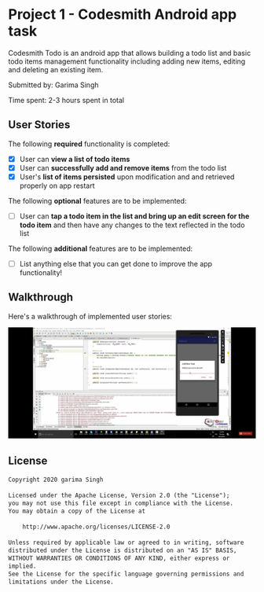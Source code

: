 # Project 1 - Codesmith Android app task

Codesmith Todo is an android app that allows building a todo list and basic todo items management functionality including adding new items, editing and deleting an existing item.

Submitted by: Garima Singh

Time spent: 2-3 hours spent in total

## User Stories

The following **required** functionality is completed:

* [x] User can **view a list of todo items**
* [x] User can **successfully add and remove items** from the todo list
* [x] User's **list of items persisted** upon modification and and retrieved properly on app restart

The following **optional** features are to be implemented:

* [ ] User can **tap a todo item in the list and bring up an edit screen for the todo item** and then have any changes to the text reflected in the todo list

The following **additional** features are to be implemented:

* [ ] List anything else that you can get done to improve the app functionality!

## Walkthrough

Here's a walkthrough of implemented user stories:

<img src='screenshot.jpg' title='Image Walkthrough' width='' alt='Image Walkthrough' />


## License

    Copyright 2020 garima Singh

    Licensed under the Apache License, Version 2.0 (the "License");
    you may not use this file except in compliance with the License.
    You may obtain a copy of the License at

        http://www.apache.org/licenses/LICENSE-2.0

    Unless required by applicable law or agreed to in writing, software
    distributed under the License is distributed on an "AS IS" BASIS,
    WITHOUT WARRANTIES OR CONDITIONS OF ANY KIND, either express or implied.
    See the License for the specific language governing permissions and
    limitations under the License.
